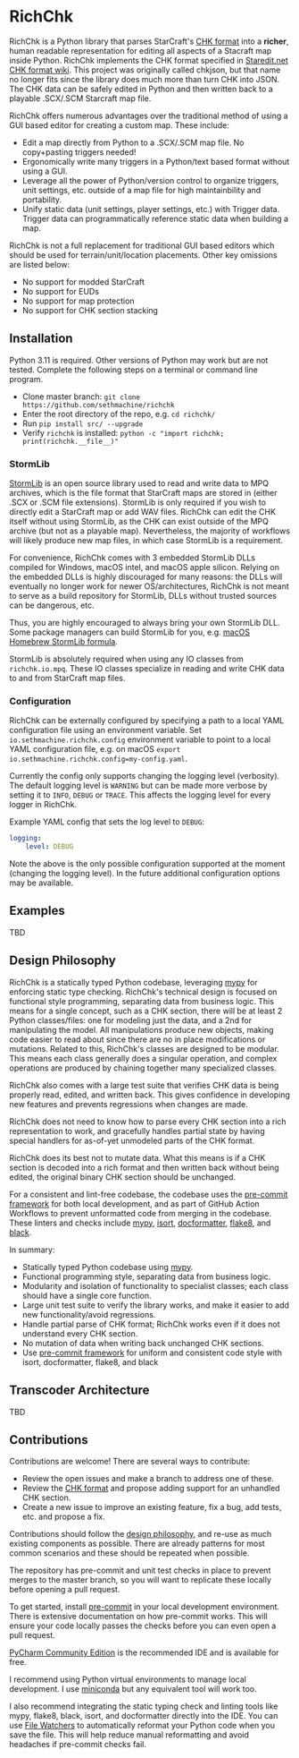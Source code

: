 # RichChk

RichChk is a Python library that parses StarCraft's [CHK format](http://www.starcraftai.com/wiki/CHK_Format) into a **richer**, human readable representation for editing all aspects of a Stacraft map inside Python.  RichChk implements the CHK format specified in [Staredit.net CHK format wiki](http://www.staredit.net/wiki/index.php/Scenario.chk).  This project was originally called chkjson, but that name no longer fits since the library does much more than turn CHK into JSON.  The CHK data can be safely edited in Python and then written back to a playable .SCX/.SCM Starcraft map file.

RichChk offers numerous advantages over the traditional method of using a GUI based editor for creating a custom map.  These include:

* Edit a map directly from Python to a .SCX/.SCM map file.  No copy+pasting triggers needed!
* Ergonomically write many triggers in a Python/text based format without using a GUI.
* Leverage all the power of Python/version control to organize triggers, unit settings, etc. outside of a map file for high maintainbility and portability.
* Unify static data (unit settings, player settings, etc.) with Trigger data.  Trigger data can programmatically reference static data when building a map.  


RichChk is not a full replacement for traditional GUI based editors which should be used for terrain/unit/location placements.  Other key omissions are listed below:

* No support for modded StarCraft
* No support for EUDs
* No support for map protection
* No support for CHK section stacking

## Installation

Python 3.11 is required.  Other versions of Python may work but are not tested.  Complete the following steps on a terminal or command line program.

* Clone master branch: `git clone https://github.com/sethmachine/richchk`
* Enter the root directory of the repo, e.g. `cd richchk/`
* Run `pip install src/ --upgrade`
* Verify `richchk` is installed: `python -c "import richchk; print(richchk.__file__)"`

### StormLib

[StormLib](http://www.zezula.net/en/mpq/stormlib.html) is an open source library used to read and write data to MPQ archives, which is the file format that StarCraft maps are stored in (either .SCX or .SCM file extensions).  StormLib is only required if you wish to directly edit a StarCraft map or add WAV files.  RichChk can edit the CHK itself without using StormLib, as the CHK can exist outside of the MPQ archive (but not as a playable map).  Nevertheless, the majority of workflows will likely produce new map files, in which case StormLib is a requirement.

For convenience, RichChk comes with 3 embedded StormLib DLLs compiled for Windows, macOS intel, and macOS apple silicon.  Relying on the embedded DLLs is highly discouraged for many reasons: the DLLs will eventually no longer work for newer OS/architectures, RichChk is not meant to serve as a build repository for StormLib, DLLs without trusted sources can be dangerous, etc.

Thus, you are highly encouraged to always bring your own StormLib DLL.  Some package managers can build StormLib for you, e.g. [macOS Homebrew StormLib formula](https://formulae.brew.sh/formula/stormlib).

StormLib is absolutely required when using any IO classes from `richchk.io.mpq`.  These IO classes specialize in reading and write CHK data to and from StarCraft map files.

### Configuration

RichChk can be externally configured by specifying a path to a local YAML configuration file using an environment variable.  Set `io.sethmachine.richchk.config` environment variable to point to a local YAML configuration file, e.g. on macOS `export io.sethmachine.richchk.config=my-config.yaml`.

Currently the config only supports changing the logging level (verbosity).  The default logging level is `WARNING` but can be made more verbose by setting it to `INFO`, `DEBUG` or `TRACE`.  This affects the logging level for every logger in RichChk.  

Example YAML config that sets the log level to `DEBUG`:

```yaml
logging:
	level: DEBUG
```

Note the above is the only possible configuration supported at the moment (changing the logging level).  In the future additional configuration options may be available.  


## Examples

TBD

## Design Philosophy

RichChk is a statically typed Python codebase, leveraging [mypy](https://mypy-lang.org/) for enforcing static type checking.  RichChk's technical design is focused on functional style programming, separating data from business logic.  This means for a single concept, such as a CHK section, there will be at least 2 Python classes/files: one for modeling just the data, and a 2nd for manipulating the model.  All manipulations produce new objects, making code easier to read about since there are no in place modifications or mutations.  Related to this, RichChk's classes are designed to be modular.  This means each class generally does a singular operation, and complex operations are produced by chaining together many specialized classes.  

RichChk also comes with a large test suite that verifies CHK data is being properly read, edited, and written back.  This gives confidence in developing new features and prevents regressions when changes are made.  

RichChk does not need to know how to parse every CHK section into a rich representation to work, and gracefully handles partial state by having special handlers for as-of-yet unmodeled parts of the CHK format.  

RichChk does its best not to mutate data.  What this means is if a CHK section is decoded into a rich format and then written back without being edited, the original binary CHK section should be unchanged.  

For a consistent and lint-free codebase, the codebase uses the [pre-commit framework](https://pre-commit.com/) for both local development, and as part of GitHub Action Workflows to prevent unformatted code from merging in the codebase.  These linters and checks include [mypy](https://mypy-lang.org/), [isort](https://pycqa.github.io/isort/), [docformatter](https://pypi.org/project/docformatter/), [flake8](https://flake8.pycqa.org/en/latest/), and [black](https://github.com/psf/black).

In summary:

* Statically typed Python codebase using [mypy](https://mypy-lang.org/).
* Functional programming style, separating data from business logic.
* Modularity and isolation of functionality to specialist classes; each class should have a single core function.
* Large unit test suite to verify the library works, and make it easier to add new functionality/avoid regressions.
* Handle partial parse of CHK format; RichChk works even if it does not understand every CHK section.
* No mutation of data when writing back unchanged CHK sections.  
* Use [pre-commit framework](https://pre-commit.com/) for uniform and consistent code style with isort, docformatter, flake8, and black


## Transcoder Architecture

TBD



## Contributions

Contributions are welcome!  There are several ways to contribute:

* Review the open issues and make a branch to address one of these.
* Review the [CHK format](http://www.starcraftai.com/wiki/CHK_Format) and propose adding support for an unhandled CHK section.
* Create a new issue to improve an existing feature, fix a bug, add tests, etc. and propose a fix.

Contributions should follow the [design philosophy](#design-philosophy), and re-use as much existing components as possible.  There are already patterns for most common scenarios and these should be repeated when possible.  

The repository has pre-commit and unit test checks in place to prevent merges to the master branch, so you will want to replicate these locally before opening a pull request.  

To get started, install [pre-commit](https://pre-commit.com/#install) in your local development environment.  There is extensive documentation on how pre-commit works.  This will ensure your code locally passes the checks before you can even open a pull request.  

[PyCharm Community Edition](https://www.jetbrains.com/pycharm/download) is the recommended IDE and is available for free. 

I recommend using Python virtual environments to manage local development.  I use [miniconda](https://docs.anaconda.com/free/miniconda/) but any equivalent tool will work too.  

I also recommend integrating the static typing check and linting tools like mypy, flake8, black, isort, and docformatter directly into the IDE.  You can use [File Watchers](https://www.jetbrains.com/help/pycharm/using-file-watchers.html) to automatically reformat your Python code when you save the file.  This will help reduce manual reformatting and avoid headaches if pre-commit checks fail.  



